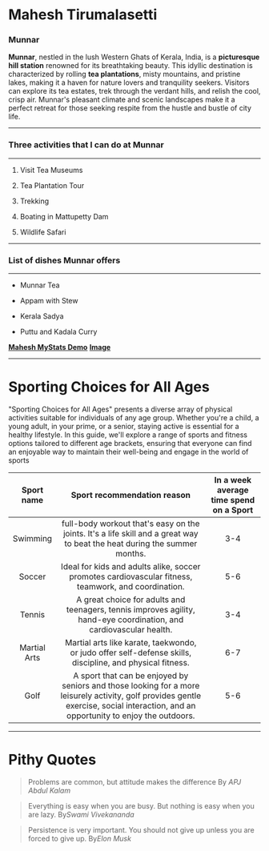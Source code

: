 # Mahesh Tirumalasetti 

### Munnar

**Munnar**, nestled in the lush Western Ghats of Kerala, India, is a **picturesque hill station** renowned for its breathtaking beauty. This idyllic destination is characterized by rolling **tea plantations**, misty mountains, and pristine lakes, making it a haven for nature lovers and tranquility seekers. Visitors can explore its tea estates, trek through the verdant hills, and relish the cool, crisp air. Munnar's pleasant climate and scenic landscapes make it a perfect retreat for those seeking respite from the hustle and bustle of city life.

---
###  Three activities that I can do at Munnar
---

1. Visit Tea Museums

2. Tea Plantation Tour

3. Trekking

4. Boating in Mattupetty Dam

5. Wildlife Safari

---
### List of dishes Munnar offers
---

* Munnar Tea

* Appam with Stew

* Kerala Sadya

* Puttu and Kadala Curry

**[Mahesh MyStats Demo](MyStats.md)**
**[Image](MaheshPic.jpg)**

---
# Sporting Choices for All Ages

"Sporting Choices for All Ages" presents a diverse array of physical activities suitable for individuals of any age group. Whether you're a child, a young adult, in your prime, or a senior, staying active is essential for a healthy lifestyle. In this guide, we'll explore a range of sports and fitness options tailored to different age brackets, ensuring that everyone can find an enjoyable way to maintain their well-being and engage in the world of sports

|Sport name|Sport recommendation reason|In a week average time spend on a Sport|
|:--------:|:-------------------------:|:-------------------------------------:|
|Swimming      | full-body workout that's easy on the joints. It's a life skill and a great way to beat the heat during the summer months.|3-4
|Soccer        | Ideal for kids and adults alike, soccer promotes cardiovascular fitness, teamwork, and coordination.|5-6 |
|Tennis        | A great choice for adults and teenagers, tennis improves agility, hand-eye coordination, and cardiovascular health.|3-4 |
|Martial Arts  | Martial arts like karate, taekwondo, or judo offer self-defense skills, discipline, and physical fitness.|6-7 |
|Golf          | A sport that can be enjoyed by seniors and those looking for a more leisurely activity, golf provides gentle exercise, social interaction, and an opportunity to enjoy the outdoors.| 5-6 |

---
# Pithy Quotes
> Problems are common, but attitude makes the difference By *APJ Abdul Kalam*

> Everything is easy when you are busy. But nothing is easy when you are lazy. By*Swami Vivekananda*

> Persistence is very important. You should not give up unless you are forced to give up. By*Elon Musk*













